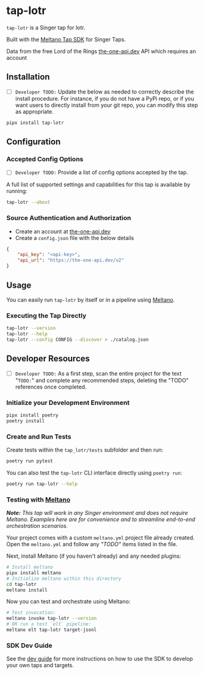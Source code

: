# tap-lotr

`tap-lotr` is a Singer tap for lotr.

Built with the [Meltano Tap SDK](https://sdk.meltano.com) for Singer Taps.

Data from the free Lord of the Rings [the-one-api.dev](https://the-one-api.dev/documentation) API which requires an account

## Installation

- [ ] `Developer TODO:` Update the below as needed to correctly describe the install procedure. For instance, if you do not have a PyPi repo, or if you want users to directly install from your git repo, you can modify this step as appropriate.

```bash
pipx install tap-lotr
```

## Configuration

### Accepted Config Options

- [ ] `Developer TODO:` Provide a list of config options accepted by the tap.

A full list of supported settings and capabilities for this
tap is available by running:

```bash
tap-lotr --about
```

### Source Authentication and Authorization

- Create an account at [the-one-api.dev](https://the-one-api.dev/documentation)
- Create a `config.json` file with the below details

```json
{
    "api_key": "<api-key>", 
    "api_url": "https://the-one-api.dev/v2"
}
```

## Usage

You can easily run `tap-lotr` by itself or in a pipeline using [Meltano](https://meltano.com/).

### Executing the Tap Directly

```bash
tap-lotr --version
tap-lotr --help
tap-lotr --config CONFIG --discover > ./catalog.json
```

## Developer Resources

- [ ] `Developer TODO:` As a first step, scan the entire project for the text "`TODO:`" and complete any recommended steps, deleting the "TODO" references once completed.

### Initialize your Development Environment

```bash
pipx install poetry
poetry install
```

### Create and Run Tests

Create tests within the `tap_lotr/tests` subfolder and
  then run:

```bash
poetry run pytest
```

You can also test the `tap-lotr` CLI interface directly using `poetry run`:

```bash
poetry run tap-lotr --help
```

### Testing with [Meltano](https://www.meltano.com)

_**Note:** This tap will work in any Singer environment and does not require Meltano.
Examples here are for convenience and to streamline end-to-end orchestration scenarios._

Your project comes with a custom `meltano.yml` project file already created. Open the `meltano.yml` and follow any _"TODO"_ items listed in
the file.

Next, install Meltano (if you haven't already) and any needed plugins:

```bash
# Install meltano
pipx install meltano
# Initialize meltano within this directory
cd tap-lotr
meltano install
```

Now you can test and orchestrate using Meltano:

```bash
# Test invocation:
meltano invoke tap-lotr --version
# OR run a test `elt` pipeline:
meltano elt tap-lotr target-jsonl
```

### SDK Dev Guide

See the [dev guide](https://sdk.meltano.com/en/latest/dev_guide.html) for more instructions on how to use the SDK to 
develop your own taps and targets.
